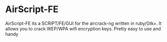# AirScript-FE
AirScript-FE its a SCRIPT/FE/GUI for the aircrack-ng written in ruby/Gtk+. It allows you to crack WEP/WPA wifi encryption keys. Pretty easy to use and handy
